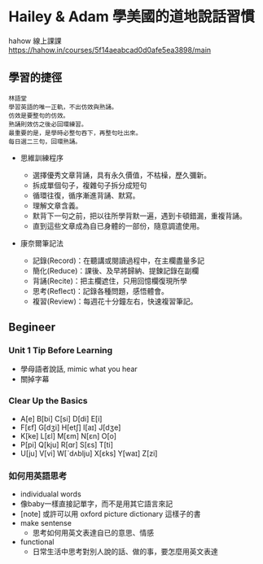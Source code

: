 # Hailey & Adam 學美國的道地說話習慣

hahow 線上課課 https://hahow.in/courses/5f14aeabcad0d0afe5ea3898/main

## 學習的捷徑

    林語堂
    學習英語的唯一正軌，不出仿效與熟誦。
    仿效是要整句的仿效。
    熟誦則效仿之後必回環練習。
    最重要的是，是學時必整句吞下，再整句吐出來。
    每日選二三句，回環熟誦。

* 思維訓練程序
  * 選擇優秀文章背誦，具有永久價值，不枯橾，歷久彌新。
  * 拆成單個句子，複雜句子拆分成短句
  * 循環往復，循序漸進背誦、默寫。
  * 理解文章含義。
  * 默背下一句之前，把以往所學背默一遍，遇到卡頓錯漏，重複背誦。
  * 直到這些文章成為自已身體的一部份，隨意調遣使用。

* 康奈爾筆記法
  * 記錄(Record)：在聽講或閱讀過程中，在主欄盡量多記
  * 簡化(Reduce)：課後、及早將歸納、提鍊記錄在副欄
  * 背誦(Recite)：把主欄遮住，只用回憶欄復現所學
  * 思考(Reflect)：記錄各種問題，感悟體會。
  * 複習(Review)：每週花十分鐘左右，快速複習筆記。

## Begineer

### Unit 1 Tip Before Learning

* 學母語者說話, mimic what you hear
* 關掉字幕

### Clear Up the Basics

* A[e] B[bi] C[si] D[di] E[i]
* F[ɛf] G[dʒi] H[etʃ] I[aɪ] J[dʒe]
* K[ke] L[ɛl] M[ɛm] N[ɛn] O[o]
* P[pi] Q[kju] R[ɑr] S[ɛs] T[ti]
* U[ju] V[vi] W[ˋdʌblju] X[ɛks] Y[waɪ] Z[zi]

### 如何用英語思考

* individualal words
 * 像baby一樣直接記單字，而不是用其它語言來記
 * [note] 或許可以用 oxford picture dictionary 這樣子的書
* make sentense
  * 思考如何用英文表達自已的意思、情感
* functional
  * 日常生活中思考對別人說的話、做的事，要怎麼用英文表達
